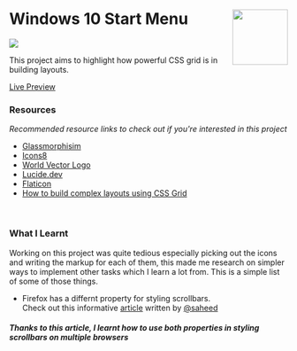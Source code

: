 # Windows 10 Start Menu <img align="right" src="https://user-images.githubusercontent.com/62628408/128092983-47c7be1b-c747-4727-9483-baca3dc891a5.png" width="100px">
<img src="https://user-images.githubusercontent.com/62628408/128295307-331fd05d-e817-454e-a08a-a55f384c2f6f.png">

<p>This project aims to highlight how powerful CSS grid is in building layouts.</p>

<a href="https://windows-10-start-menu.netlify.app/">Live Preview</a>

### **Resources**
_Recommended resource links to check out if you're interested in this project_
- <a href="https://glassmorphism.com/">Glassmorphisim</a>
- <a href="https://icons8.com/">Icons8</a>
- <a href="https://worldvectorlogo.com/">World Vector Logo</a>
- <a href="https://lucide.dev/">Lucide.dev</a>
- <a href="https://www.flaticon.com/">Flaticon</a>
- <a href="https://github.com/Evavic44/learn-css/tree/main/CSS%20Grid/How%20to%20build%20complex%20layouts%20using%20CSS%20Grid">How to build complex layouts using CSS Grid</a>

</br>


### **What I Learnt**
Working on this project was quite tedious especially picking out the icons and writing the markup for each of them, this made me research on simpler ways to implement other tasks which I learn a lot from. This is a simple list of some of those things.

- Firefox has a differnt property for styling scrollbars. </br> 
Check out this informative <a href="https://ishadeed.com/article/custom-scrollbars-css/">article</a> written by  <a href="https://github.com/shadeed">@saheed</a>

##### _Thanks to this article, I learnt how to use both properties in styling scrollbars on multiple browsers_
